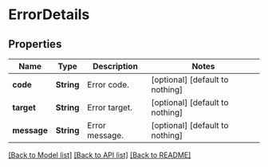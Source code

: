 # ErrorDetails


## Properties
Name | Type | Description | Notes
------------ | ------------- | ------------- | -------------
**code** | **String** | Error code. | [optional] [default to nothing]
**target** | **String** | Error target. | [optional] [default to nothing]
**message** | **String** | Error message. | [optional] [default to nothing]


[[Back to Model list]](../README.md#models) [[Back to API list]](../README.md#api-endpoints) [[Back to README]](../README.md)


